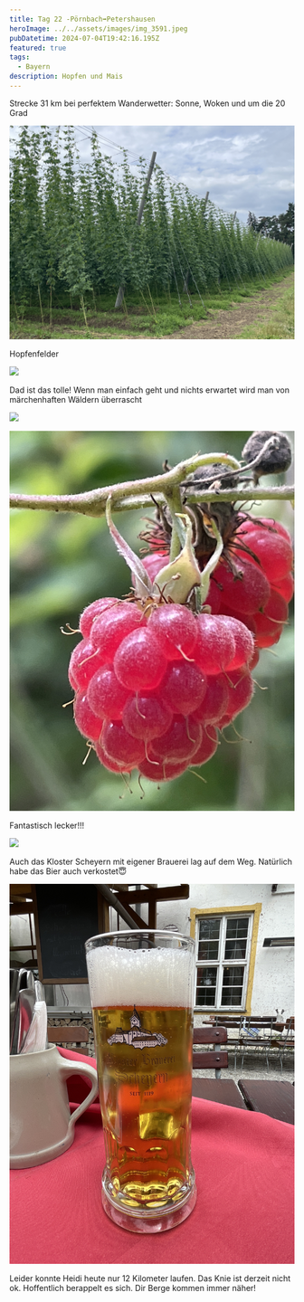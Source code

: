 ```yaml
---
title: Tag 22 -Pörnbach➡️Petershausen
heroImage: ../../assets/images/img_3591.jpeg
pubDatetime: 2024-07-04T19:42:16.195Z
featured: true
tags:
  - Bayern
description: Hopfen und Mais
---
```

Strecke 31 km bei perfektem Wanderwetter: Sonne, Woken und um die 20 Grad

![](../../assets/images/934c699c-11c5-4ebc-aa4d-935f0c8243fb-16770-000002e6ab58e869.jpeg)

Hopfenfelder

![](../../assets/images/0aea762e-eb0f-4481-8009-d555e8f5f123-16770-00000310adfed0d2.jpeg)

Dad ist das tolle! Wenn man einfach geht und nichts erwartet wird man von märchenhaften Wäldern überrascht 

![](../../assets/images/93d7132b-b585-4073-aeeb-0ecfb5cd2409-16770-0000031d62f1a151.jpeg)

![](../../assets/images/6353395a-47f4-4da7-bb2e-8a7440dd60db-16770-0000030f9c1cc6b4.jpeg)

Fantastisch lecker!!!

![](../../assets/images/733b294e-02f8-420d-8ee0-ac68d6ce1b09-16770-0000033fe6f7ffc0.jpeg)

Auch das Kloster Scheyern mit eigener Brauerei lag auf dem Weg. Natürlich habe das Bier auch verkostet😇

![](../../assets/images/a788cbf8-d548-4c03-b70f-b17a67627e58-16770-0000034441020a4e.jpeg)

Leider konnte Heidi heute nur 12 Kilometer laufen. Das Knie ist derzeit nicht ok. Hoffentlich berappelt es sich. Dir Berge kommen immer näher!